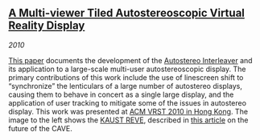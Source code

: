## [A Multi-viewer Tiled Auto<wbr>stereo<wbr>scopic Virtual Reality Display][vrst2010]

*2010*

[This paper][vrst2010] documents the development of the [Autostereo Interleaver][interleaver] and its application to a large-scale multi-user autostereoscopic display. The primary contributions of this work include the use of linescreen shift to &ldquo;synchronize&rdquo; the lenticulars of a large number of autostereo displays, causing them to behave in concert as a single large display, and the application of user tracking to mitigate some of the issues in autostereo display. This work was presented at [ACM VRST 2010 in Hong Kong][talk]. The image to the left shows the [KAUST REVE][reve], described in [this article][future] on the future of the CAVE.

[vrst2010]:    pdfs/Kooima-VRST2010.pdf
[interleaver]: code/interleaver/interleaver.html
[talk]:        events.html#vrst-10
[reve]:        http://ivl.calit2.net/wiki/index.php/Infrastructure
[future]:      http://www.evl.uic.edu/files/pdf/future.pdf
